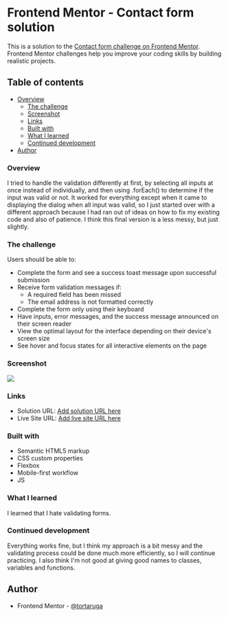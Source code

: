 # Frontend Mentor - Contact form solution

This is a solution to the [Contact form challenge on Frontend Mentor](https://www.frontendmentor.io/challenges/contact-form--G-hYlqKJj). Frontend Mentor challenges help you improve your coding skills by building realistic projects. 

## Table of contents

- [Overview](#overview)
  - [The challenge](#the-challenge)
  - [Screenshot](#screenshot)
  - [Links](#links)
  - [Built with](#built-with)
  - [What I learned](#what-i-learned)
  - [Continued development](#continued-development)
- [Author](#author)

### Overview

I tried to handle the validation differently at first, by selecting all inputs at once instead of individually, and then using .forEach() to determine if the input was valid or not. It worked for everything except when it came to displaying the dialog when all input was valid, so I just started over with a different approach because I had ran out of ideas on how to fix my existing code and also of patience. I think this final version is a less messy, but just slightly.

### The challenge

Users should be able to:

- Complete the form and see a success toast message upon successful submission
- Receive form validation messages if:
  - A required field has been missed
  - The email address is not formatted correctly
- Complete the form only using their keyboard
- Have inputs, error messages, and the success message announced on their screen reader
- View the optimal layout for the interface depending on their device's screen size
- See hover and focus states for all interactive elements on the page

### Screenshot

![](./screenshot.jpg)

### Links

- Solution URL: [Add solution URL here](https://your-solution-url.com)
- Live Site URL: [Add live site URL here](https://your-live-site-url.com)

### Built with

- Semantic HTML5 markup
- CSS custom properties
- Flexbox
- Mobile-first workflow
- JS

### What I learned

I learned that I hate validating forms.

### Continued development

Everything works fine, but I think my approach is a bit messy and the validating process could be done much more efficiently, so I will continue practicing. I also think I'm not good at giving good names to classes, variables and functions.

## Author

- Frontend Mentor - [@tortaruga](https://www.frontendmentor.io/profile/tortaruga)
